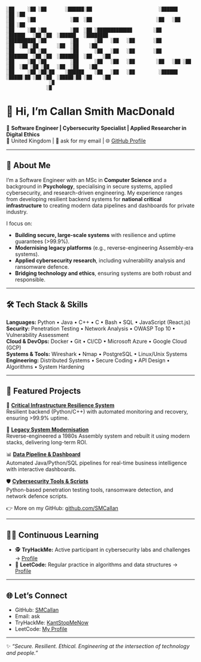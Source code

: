 ```
░██     ░██ ░██       ░██████░██                         ░██████             ░██ ░██                       
░██     ░██             ░██  ░██                        ░██   ░██            ░██ ░██                       
░██     ░██ ░██         ░██  ░██ ░█████████████        ░██         ░██████   ░██ ░██  ░██████   ░████████  
░██████████ ░██         ░██      ░██   ░██   ░██       ░██              ░██  ░██ ░██       ░██  ░██    ░██ 
░██     ░██ ░██         ░██      ░██   ░██   ░██       ░██         ░███████  ░██ ░██  ░███████  ░██    ░██ 
░██     ░██ ░██         ░██      ░██   ░██   ░██        ░██   ░██ ░██   ░██  ░██ ░██ ░██   ░██  ░██    ░██ 
░██     ░██ ░██░██    ░██████    ░██   ░██   ░██         ░██████   ░█████░██ ░██ ░██  ░█████░██ ░██    ░██ 
                ░█                                                                                         
               ░█                                                                                                                                                                                                                                                            
```

# 👋 Hi, I’m Callan Smith MacDonald

🎯 **Software Engineer | Cybersecurity Specialist | Applied Researcher in Digital Ethics**  
📍 United Kingdom | 📧 ask for my email | 🌐 [GitHub Profile](https://github.com/SMCallan)  

---

## 🚀 About Me

I’m a Software Engineer with an MSc in **Computer Science** and a background in **Psychology**, specialising in secure systems, applied cybersecurity, and research-driven engineering. My experience ranges from developing resilient backend systems for **national critical infrastructure** to creating modern data pipelines and dashboards for private industry.  

I focus on:  
- **Building secure, large-scale systems** with resilience and uptime guarantees (>99.9%).  
- **Modernising legacy platforms** (e.g., reverse-engineering Assembly-era systems).  
- **Applied cybersecurity research**, including vulnerability analysis and ransomware defence.  
- **Bridging technology and ethics**, ensuring systems are both robust and responsible.  

---

## 🛠️ Tech Stack & Skills

**Languages:** Python • Java • C++ • C • Bash • SQL • JavaScript (React.js)  
**Security:** Penetration Testing • Network Analysis • OWASP Top 10 • Vulnerability Assessment  
**Cloud & DevOps:** Docker • Git • CI/CD • Microsoft Azure • Google Cloud (GCP)  
**Systems & Tools:** Wireshark • Nmap • PostgreSQL • Linux/Unix Systems  
**Engineering:** Distributed Systems • Secure Coding • API Design • Algorithms • System Hardening  

---

## 📂 Featured Projects

🔐 **[Critical Infrastructure Resilience System](#)**  
Resilient backend (Python/C++) with automated monitoring and recovery, ensuring >99.9% uptime.  

🧩 **[Legacy System Modernisation](#)**  
Reverse-engineered a 1980s Assembly system and rebuilt it using modern stacks, delivering long-term ROI.  

📊 **[Data Pipeline & Dashboard](#)**  
Automated Java/Python/SQL pipelines for real-time business intelligence with interactive dashboards.  

🛡️ **[Cybersecurity Tools & Scripts](#)**  
Python-based penetration testing tools, ransomware detection, and network defence scripts.  

👉 More on my GitHub: [github.com/SMCallan](https://github.com/SMCallan)  

---

## 🧑‍💻 Continuous Learning

- 🕵️ **TryHackMe:** Active participant in cybersecurity labs and challenges → [Profile](https://tryhackme.com/p/KantStopMeNow)  
- 🧮 **LeetCode:** Regular practice in algorithms and data structures → [Profile](https://leetcode.com/u/lJIJkB1pNE/)  

---

## 🌐 Let’s Connect

- GitHub: [SMCallan](https://github.com/SMCallan)  
- Email: ask
- TryHackMe: [KantStopMeNow](https://tryhackme.com/p/KantStopMeNow)  
- LeetCode: [My Profile](https://leetcode.com/u/lJIJkB1pNE/)  

---
✨ *“Secure. Resilient. Ethical. Engineering at the intersection of technology and people.”*  
